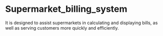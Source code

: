 # Supermarket_billing_system
It is designed to assist supermarkets in calculating and displaying bills, as well as serving customers more quickly and efficiently. 
